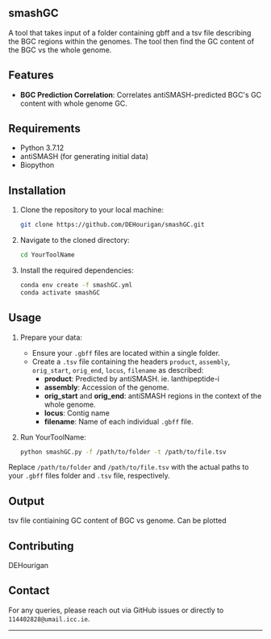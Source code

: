 ## smashGC
A tool that takes input of a folder containing gbff and a tsv file describing the BGC regions within the genomes. The tool then find the GC content of the BGC vs the whole genome. 


## Features

- **BGC Prediction Correlation**: Correlates antiSMASH-predicted BGC's GC content with whole genome GC.

## Requirements

- Python 3.7.12
- antiSMASH (for generating initial data)
- Biopython

## Installation

1. Clone the repository to your local machine:
    ```bash
    git clone https://github.com/DEHourigan/smashGC.git
    ```
2. Navigate to the cloned directory:
    ```bash
    cd YourToolName
    ```
3. Install the required dependencies:
    ```bash
    conda env create -f smashGC.yml
	conda activate smashGC
    ```

## Usage


1. Prepare your data:
    - Ensure your `.gbff` files are located within a single folder.
    - Create a `.tsv` file containing the headers `product`, `assembly`, `orig_start`, `orig_end`, `locus`, `filename` as described:
        - **product**: Predicted by antiSMASH. ie. lanthipeptide-i
        - **assembly**: Accession of the genome. 
        - **orig_start** and **orig_end**: antiSMASH regions in the context of the whole genome.
        - **locus**: Contig name
        - **filename**: Name of each individual `.gbff` file.

2. Run YourToolName:
    ```bash
    python smashGC.py -f /path/to/folder -t /path/to/file.tsv
    ```

Replace `/path/to/folder` and `/path/to/file.tsv` with the actual paths to your `.gbff` files folder and `.tsv` file, respectively.

## Output

tsv file contiaining GC content of BGC vs genome. Can be plotted

## Contributing

DEHourigan
 
## Contact

For any queries, please reach out via GitHub issues or directly to `114402828@umail.icc.ie`.

---

